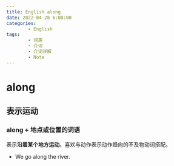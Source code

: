 ```yaml
---
title: English along
date: 2022-04-28 6:00:00
categories:
        - English
tags:
        - 词类
        - 介词
        - 介词详解
        - Note
---
```


# along

## 表示运动

### along + 地点或位置的词语

表示**沿着某个地方运动**。喜欢与动作表示动作趋向的不及物动词搭配。

- We go along the river.
